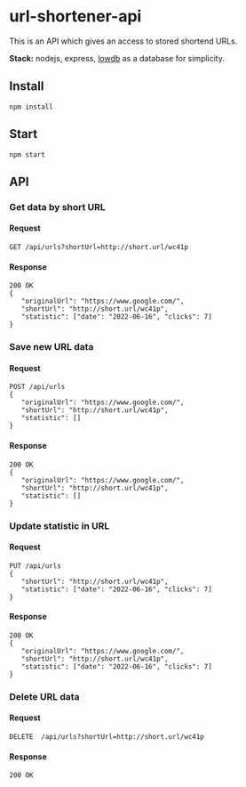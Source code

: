 # url-shortener-api
This is an API which gives an access to stored shortend URLs.

**Stack:** nodejs, express, [lowdb](https://www.npmjs.com/package/lowdb) as a database for simplicity.

## Install
```npm install```

## Start
```npm start```

## API

### Get data by short URL
#### Request
```GET /api/urls?shortUrl=http://short.url/wc41p```
#### Response
```
200 OK
{
   "originalUrl": "https://www.google.com/",
   "shortUrl": "http://short.url/wc41p",
   "statistic": ["date": "2022-06-16", "clicks": 7]
}
```

### Save new URL data
#### Request
```
POST /api/urls
{
   "originalUrl": "https://www.google.com/",
   "shortUrl": "http://short.url/wc41p",
   "statistic": []
}
```
#### Response
```
200 OK
{
   "originalUrl": "https://www.google.com/",
   "shortUrl": "http://short.url/wc41p",
   "statistic": []
}
```

### Update statistic in URL
#### Request
```
PUT /api/urls
{
   "shortUrl": "http://short.url/wc41p",
   "statistic": ["date": "2022-06-16", "clicks": 7]
}
```
#### Response
```
200 OK
{
   "originalUrl": "https://www.google.com/",
   "shortUrl": "http://short.url/wc41p",
   "statistic": ["date": "2022-06-16", "clicks": 7]
}
```

### Delete URL data
#### Request
```DELETE  /api/urls?shortUrl=http://short.url/wc41p```
#### Response
```200 OK```


